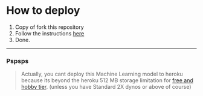 # How to deploy
1.  Copy of fork this repository
2. Follow the instructions [here](https://www.google.com/search?q=how+to+deploy+python+flask+to+heroku)
3. Done.

------------

### Pspsps
> Actually, you cant deploy this Machine Learning model to heroku because its beyond the heroku 512 MB storage limitation for [free and hobby tier](https://devcenter.heroku.com/articles/limits#:~:text=free%2C%20hobby%20and%20standard%2D1x,performance%2Dm%20has%202.5%20GB). (unless you have Standard 2X dynos or above of course)
